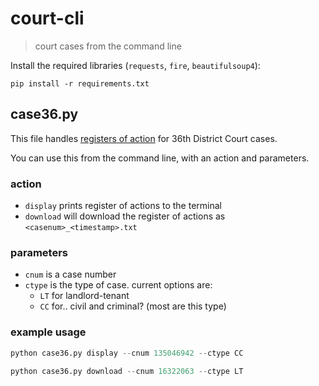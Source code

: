 # court-cli

> court cases from the command line

Install the required libraries (`requests`, `fire`, `beautifulsoup4`):

`pip install -r requirements.txt`

## case36.py

This file handles [registers of action](http://www.36thdistrictcourt.org/online-services/case-inquiry-schedule) for 36th District Court cases.

You can use this from the command line, with an action and parameters.

### action

- `display` prints register of actions to the terminal
- `download` will download the register of actions as `<casenum>_<timestamp>.txt`

### parameters

- `cnum` is a case number
- `ctype` is the type of case. current options are:
  - `LT` for landlord-tenant
  - `CC` for.. civil and criminal? (most are this type)

### example usage

```python
python case36.py display --cnum 135046942 --ctype CC
```

```python
python case36.py download --cnum 16322063 --ctype LT
```
